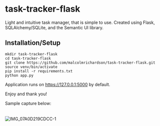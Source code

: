# task-tracker-flask
Light and intuitive task manager, that is simple to use. Created using Flask, SQLAlchemy/SQLite, and the Semantic UI library.
## Installation/Setup

```
mkdir task-tracker-flask
cd task-tracker-flask
git clone https://github.com/malcolmrichardson/task-tracker-flask.git
source venv/bin/activate
pip install -r requirements.txt
python app.py
```

Application runs on https://127.0.0.1:5000 by default.

Enjoy and thank you!

Sample capture below:
<br><br><br>
![IMG_07A0D219CDCC-1](https://user-images.githubusercontent.com/70815205/161170993-4aeb095a-5a30-4c4a-84d6-84b7a890cff3.jpeg)
